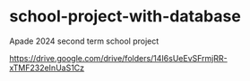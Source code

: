 # school-project-with-database
Apade 2024 second term school project

https://drive.google.com/drive/folders/14I6sUeEvSFrmjRR-xTMF232eInUaS1Cz
